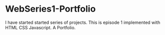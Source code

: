 # WebSeries1-Portfolio
I have started started series of projects. This is episode 1 implemented with HTML CSS Javascript. A Portfolio.
